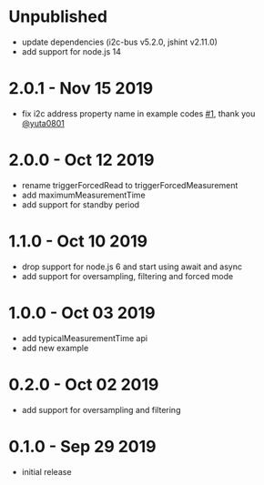 Unpublished
===========

  * update dependencies (i2c-bus v5.2.0, jshint v2.11.0)
  * add support for node.js 14

2.0.1 - Nov 15 2019
===================

  * fix i2c address property name in example codes [#1](https://github.com/fivdi/bme280/pull/1), thank you [@yuta0801](https://github.com/yuta0801)

2.0.0 - Oct 12 2019
===================

  * rename triggerForcedRead to triggerForcedMeasurement
  * add maximumMeasurementTime
  * add support for standby period

1.1.0 - Oct 10 2019
===================

  * drop support for node.js 6 and start using await and async
  * add support for oversampling, filtering and forced mode

1.0.0 - Oct 03 2019
===================

  * add typicalMeasurementTime api
  * add new example

0.2.0 - Oct 02 2019
===================

  * add support for oversampling and filtering

0.1.0 - Sep 29 2019
===================

  * initial release

